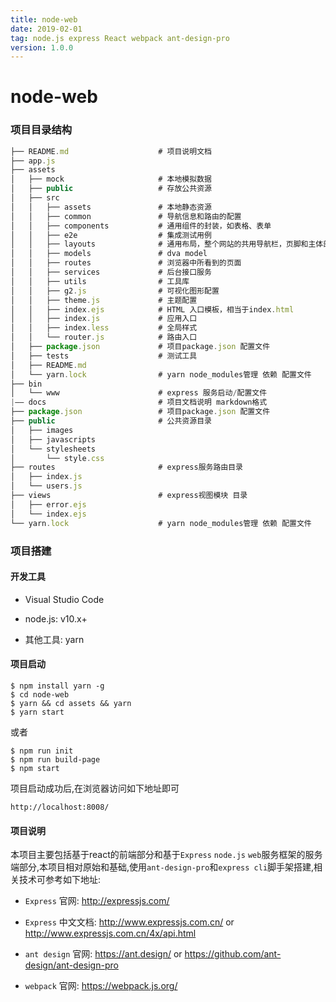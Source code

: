 ```yaml
---
title: node-web
date: 2019-02-01
tag: node.js express React webpack ant-design-pro
version: 1.0.0
---
```


node-web
===

### 项目目录结构

```js
├── README.md                    # 项目说明文档
├── app.js
├── assets
│   ├── mock                     # 本地模拟数据
│   ├── public                   # 存放公共资源
│   ├── src
│   │   ├── assets               # 本地静态资源
│   │   ├── common               # 导航信息和路由的配置
│   │   ├── components           # 通用组件的封装，如表格、表单
│   │   ├── e2e                  # 集成测试用例
│   │   ├── layouts              # 通用布局，整个网站的共用导航栏，页脚和主体部分
│   │   ├── models               # dva model
│   │   ├── routes               # 浏览器中所看到的页面
│   │   ├── services             # 后台接口服务
│   │   ├── utils                # 工具库
│   │   ├── g2.js                # 可视化图形配置
│   │   ├── theme.js             # 主题配置
│   │   ├── index.ejs            # HTML 入口模板，相当于index.html
│   │   ├── index.js             # 应用入口
│   │   ├── index.less           # 全局样式
│   │   └── router.js            # 路由入口
│   ├── package.json             # 项目package.json 配置文件
│   ├── tests                    # 测试工具
│   ├── README.md 
│   └── yarn.lock                # yarn node_modules管理 依赖 配置文件
├── bin
│   └── www                      # express 服务启动/配置文件
|—— docs                         # 项目文档说明 markdown格式
├── package.json                 # 项目package.json 配置文件
├── public                       # 公共资源目录
│   ├── images
│   ├── javascripts
│   └── stylesheets
│       └── style.css
├── routes                       # express服务路由目录
│   ├── index.js
│   └── users.js
├── views                        # express视图模块 目录
│   ├── error.ejs
│   └── index.ejs
└── yarn.lock                    # yarn node_modules管理 依赖 配置文件
```

### 项目搭建

#### 开发工具

 * Visual Studio Code

 * node.js: v10.x+

 * 其他工具: yarn

#### 项目启动

```
$ npm install yarn -g
$ cd node-web
$ yarn && cd assets && yarn
$ yarn start
```

或者

```
$ npm run init
$ npm run build-page
$ npm start
```

项目启动成功后,在浏览器访问如下地址即可
```
http://localhost:8008/
```

#### 项目说明

本项目主要包括基于react的前端部分和基于`Express` `node.js` `web`服务框架的服务端部分,本项目相对原始和基础,使用`ant-design-pro`和`express cli`脚手架搭建,相关技术可参考如下地址:

 * `Express` 官网: http://expressjs.com/
 * `Express` 中文文档: http://www.expressjs.com.cn/ or http://www.expressjs.com.cn/4x/api.html

 * `ant design` 官网: https://ant.design/ or https://github.com/ant-design/ant-design-pro
 * `webpack` 官网: https://webpack.js.org/
